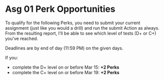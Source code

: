 # Asg 01 Perk Opportunities

To qualify for the following Perks, you need to submit your current assignment (just like you would a drill) and run the submit Action as always. From the resulting report, I'll be able to see which level of tests (D+ or C+) you've reached.

Deadlines are by end of day (11:59 PM) on the given days.

If you:

- complete the D+ level on or before Mar 15: **+2 Perks**
- complete the C+ level on or before Mar 19: **+2 Perks**
